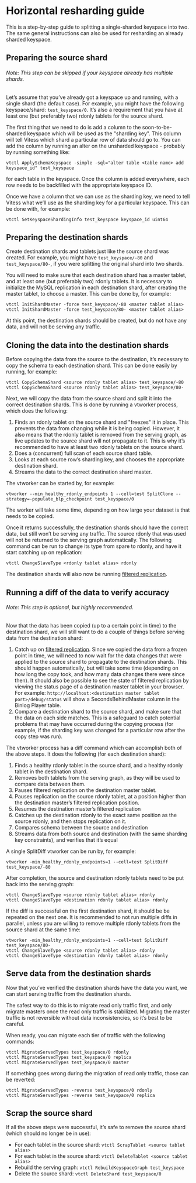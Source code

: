 # Horizontal resharding guide

This is a step-by-step guide to splitting a single-sharded keyspace into two. The same general instructions can also be used for resharding an already sharded keyspace.

## Preparing the source shard
###### Note: This step can be skipped if your keyspace already has multiple shards.

Let’s assume that you’ve already got a keyspace up and running, with a single shard (the default case). For example, you might have the following keyspace/shard: `test_keyspace/0`. It’s also a requirement that you have at least one (but preferably two) rdonly tablets for the source shard.

The first thing that we need to do is add a column to the soon-to-be-sharded keyspace which will be used as the "sharding key". This column will tell Vitess which shard a particular row of data should go to. You can add the column by running an alter on the unsharded keyspace - probably by running something like:

`vtctl ApplySchemaKeyspace -simple -sql="alter table <table name> add keyspace_id" test_keyspace`

for each table in the keyspace. Once the column is added everywhere, each row needs to be backfilled with the appropriate keyspace ID.

Once we have a column that we can use as the sharding key, we need to tell Vitess what we’ll use as the sharding key for a particular keyspace. This can be done with, for example:

`vtctl SetKeyspaceShardingInfo test_keyspace keyspace_id uint64`

## Preparing the destination shards

Create destination shards and tablets just like the source shard was created. For example, you might have `test_keyspace/-80` and `test_keyspace/80-`, if you were splitting the original shard into two shards.

You will need to make sure that each destination shard has a master tablet, and at least one (but preferably two) rdonly tablets. It is necessary to initialize the MySQL replication in each destination shard, after creating the master tablet, to choose a master. This can be done by, for example:

```
vtctl InitShardMaster -force test_keyspace/-80 <master tablet alias>
vtctl InitShardMaster -force test_keyspace/80- <master tablet alias>
```

At this point, the destination shards should be created, but do not have any data, and will not be serving any traffic.

## Cloning the data into the destination shards

Before copying the data from the source to the destination, it’s necessary to copy the schema to each destination shard. This can be done easily by running, for example:

```
vtctl CopySchemaShard <source rdonly tablet alias> test_keyspace/-80
vtctl CopySchemaShard <source rdonly tablet alias> test_keyspace/80-
```

Next, we will copy the data from the source shard and split it into the correct destination shards. This is done by running a vtworker process, which does the following:

1. Finds an rdonly tablet on the source shard and "freezes" it in place. This prevents the data from changing while it is being copied. However, it also means that the rdonly tablet is removed from the serving graph, as live updates to the source shard will not propagate to it. This is why it’s recommended to have at least two rdonly tablets on the source shard.
2. Does a (concurrent) full scan of each source shard table.
3. Looks at each source row’s sharding key, and chooses the appropriate destination shard.
4. Streams the data to the correct destination shard master.

The vtworker can be started by, for example:

```
vtworker --min_healthy_rdonly_endpoints 1 --cell=test SplitClone --strategy=-populate_blp_checkpoint test_keyspace/0
```

The worker will take some time, depending on how large your dataset is that needs to be copied.

Once it returns successfully, the destination shards should have the correct data, but still won’t be serving any traffic. The source rdonly that was used will not be returned to the serving graph automatically. The following command can be run to change its type from spare to rdonly, and have it start catching up on replication:

`vtctl ChangeSlaveType <rdonly tablet alias> rdonly`

The destination shards will also now be running [filtered replication](Resharding.md#filtered-replication).

## Running a diff of the data to verify accuracy

###### Note: This step is optional, but highly recommended.

Now that the data has been copied (up to a certain point in time) to the destination shard, we will still want to do a couple of things before serving data from the destination shard:

1. Catch up on [filtered replication](Resharding.md#filtered-replication). Since we copied the data from a frozen point in time, we will need to now wait for the data changes that were applied to the source shard to propagate to the destination shards. This should happen automatically, but will take some time (depending on how long the copy took, and how many data changes there were since then). It should also be possible to see the state of filtered replication by viewing the status page of a destination master tablet in your browser. For example: `http://localhost:<destination master tablet port>/debug/status` will show a SecondsBehindMaster column in the Binlog Player table.
2. Compare a destination shard to the source shard, and make sure that the data on each side matches. This is a safeguard to catch potential problems that may have occurred during the copying process (for example, if the sharding key was changed for a particular row after the copy step was run).

The vtworker process has a diff command which can accomplish both of the above steps. It does the following (for each destination shard):

1. Finds a healthy rdonly tablet in the source shard, and a healthy rdonly tablet in the destination shard.
2. Removes both tablets from the serving graph, as they will be used to compare data between them.
3. Pauses filtered replication on the destination master tablet.
4. Pauses replication on the source rdonly tablet, at a position higher than the destination master’s filtered replication position.
5. Resumes the destination master’s filtered replication
6. Catches up the destination rdonly to the exact same position as the source rdonly, and then stops replication on it.
7. Compares schema between the source and destination
8. Streams data from both source and destination (with the same sharding key constraints), and verifies that it’s equal

A single SplitDiff vtworker can be run by, for example:

`vtworker -min_healthy_rdonly_endpoints=1 --cell=test SplitDiff test_keyspace/-80`

After completion, the source and destination rdonly tablets need to be put back into the serving graph:
```
vtctl ChangeSlaveType <source rdonly tablet alias> rdonly
vtctl ChangeSlaveType <destination rdonly tablet alias> rdonly
```

If the diff is successful on the first destination shard, it should be be repeated on the next one. It is recommended to not run multiple diffs in parallel, unless you are willing to remove multiple rdonly tablets from the source shard at the same time:

```
vtworker -min_healthy_rdonly_endpoints=1 --cell=test SplitDiff test_keyspace/80-
vtctl ChangeSlaveType <source rdonly tablet alias> rdonly
vtctl ChangeSlaveType <destination rdonly tablet alias> rdonly
```

## Serve data from the destination shards

Now that you’ve verified the destination shards have the data you want, we can start serving traffic from the destination shards.

The safest way to do this is to migrate read only traffic first, and only migrate masters once the read only traffic is stabilized. Migrating the master traffic is not reversible without data inconsistencies, so it’s best to be careful.

When ready, you can migrate each tier of traffic with the following commands:

```
vtctl MigrateServedTypes test_keyspace/0 rdonly
vtctl MigrateServedTypes test_keyspace/0 replica
vtctl MigrateServedTypes test_keyspace/0 master
```

If something goes wrong during the migration of read only traffic, those can be reverted:

```
vtctl MigrateServedTypes -reverse test_keyspace/0 rdonly
vtctl MigrateServedTypes -reverse test_keyspace/0 replica
```

## Scrap the source shard

If all the above steps were successful, it’s safe to remove the source shard (which should no longer be in use):
* For each tablet in the source shard: `vtctl ScrapTablet <source tablet alias>`
* For each tablet in the source shard: `vtctl DeleteTablet <source tablet alias>`
* Rebuild the serving graph: `vtctl RebuildKeyspaceGraph test_keyspace`
* Delete the source shard: `vtctl DeleteShard test_keyspace/0`

